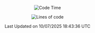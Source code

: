 <div align="center">

<br />

 <!--START_SECTION:waka-->
![Code Time](http://img.shields.io/badge/Code%20Time-4%2C832%20hrs%2044%20mins-blue)

![Lines of code](https://img.shields.io/badge/%EC%A0%80%EB%8A%94%20%EC%97%AC%ED%83%9C%EA%B9%8C%EC%A7%80%20-2.1%20million%20%EC%A4%84%EC%9D%98%20%EC%BD%94%EB%93%9C%EB%A5%BC%20%EC%9E%91%EC%84%B1%ED%96%88%EC%96%B4%EC%9A%94.-blue)


 Last Updated on 10/07/2025 18:43:36 UTC
<!--END_SECTION:waka-->

</div>

